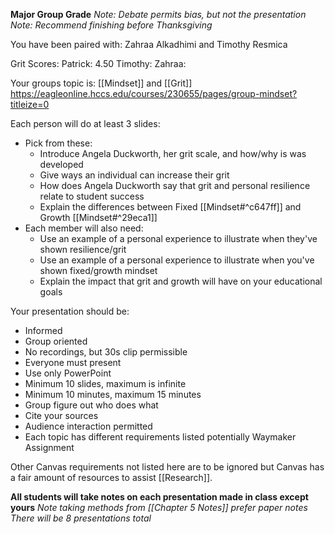 **Major Group Grade** 
*Note: Debate permits bias, but not the presentation*
*Note: Recommend finishing before Thanksgiving*

You have been paired with: Zahraa Alkadhimi and Timothy Resmica

Grit Scores:
Patrick: 4.50
Timothy: 
Zahraa: 

Your groups topic is: [[Mindset]] and [[Grit]]  https://eagleonline.hccs.edu/courses/230655/pages/group-mindset?titleize=0 

Each person will do at least 3 slides:
- Pick from these:
	- Introduce Angela Duckworth, her grit scale, and how/why is was developed
	- Give ways an individual can increase their grit
	- How does Angela Duckworth say that grit and personal resilience relate to student success
	- Explain the differences between Fixed [[Mindset#^c647ff]] and Growth [[Mindset#^29eca1]]
- Each member will also need:
	- Use an example of a personal experience to illustrate when they've shown resilience/grit
	- Use an example of a personal experience to illustrate when you've shown fixed/growth mindset
	- Explain the impact that grit and growth will have on your educational goals

Your presentation should be:
- Informed
- Group oriented
- No recordings, but 30s clip permissible
- Everyone must present
- Use only PowerPoint
- Minimum 10 slides, maximum is infinite
- Minimum 10 minutes, maximum 15 minutes
- Group figure out who does what
- Cite your sources
- Audience interaction permitted
- Each topic has different requirements listed potentially Waymaker Assignment

Other Canvas requirements not listed here are to be ignored but Canvas has a fair amount of resources to assist [[Research]].

**All students will take notes on each presentation made in class except yours**
*Note taking methods from [[Chapter 5 Notes]] prefer paper notes*
*There will be 8 presentations total* 
